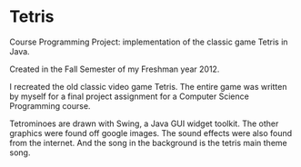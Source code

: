 Tetris
======

Course Programming Project: implementation of the classic game Tetris in Java.

Created in the Fall Semester of my Freshman year 2012.

I recreated the old classic video game Tetris.
The entire game was written by myself for a final project assignment for a Computer Science Programming course.

Tetrominoes are drawn with Swing, a Java GUI widget toolkit.  The other graphics were found off google images.  The sound effects were also found from the internet.  And the song in the background is the tetris main theme song.
